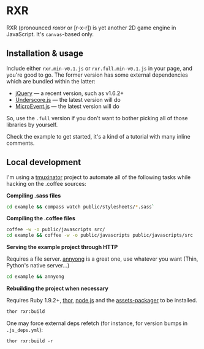 # RXR

RXR (pronounced *roxor* or [r-x-r]) is yet another 2D game engine in JavaScript. It's `canvas`-based only.

## Installation & usage

Include either `rxr.min-v0.1.js` or `rxr.full.min-v0.1.js` in your page, and you're good to go. The former version has some external dependencies which are bundled within the latter:

* [jQuery](http://jquery.com/) — a recent version, such as v1.6.2+
* [Underscore.js](http://documentcloud.github.com/underscore/) — the latest version will do
* [MicroEvent.js](https://github.com/jeromeetienne/microevent.js) — the latest version will do

So, use the `.full` version if you don't want to bother picking all of those libraries by yourself.

Check the example to get started, it's a kind of a tutorial with many inline comments.

## Local development

I'm using a [tmuxinator](https://github.com/aziz/tmuxinator) project to automate all of the following tasks while hacking on the .coffee sources:

**Compiling .sass files**

``` bash
cd example && compass watch public/stylesheets/*.sass`
```

**Compiling the .coffee files**

``` bash
coffee -w -o public/javascripts src/
cd example && coffee -w -o public/javascripts public/javascripts/src
```

**Serving the example project through HTTP**

Requires a file server. [annyong](https://github.com/remiprev/annyong) is a great one, use whatever you want (Thin, Python's native server…)

``` bash
cd example && annyong
```

**Rebuilding the project when necessary**

Requires Ruby 1.9.2+, [thor](https://github.com/wycats/thor), [node.js](http://nodejs.org/) and the [assets-packager](https://github.com/GoalSmashers/assets-packager) to be installed.

``` bash
thor rxr:build
```

One may force external deps refetch (for instance, for version bumps in `.js_deps.yml`):

```
thor rxr:build -r
```
